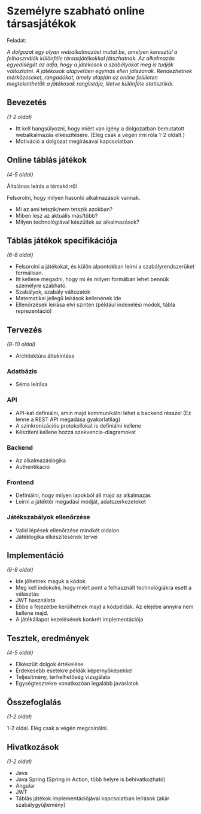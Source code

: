 # Személyre szabható online társasjátékok

Feladat:

_A dolgozat egy olyan webalkalmazást mutat be, amelyen keresztül a felhasználók különféle társasjátékokkal játszhatnak. Az alkalmazás egyediségét az adja, hogy a játékosok a szabályokat meg is tudják változtatni. A játékosok alapvetően egymás ellen játszanak. Rendezhetnek mérkőzéseket, rangadókat, amely alapján az online felületen megtekinthetők a játékosok ranglistája, illetve különféle statisztikái._

## Bevezetés

_(1-2 oldal)_

* Itt kell hangsúlyozni, hogy miért van igény a dolgozatban bemutatott webalkalmazás elkészítésére. (Elég csak a végén írni róla 1-2 oldalt.)
* Motiváció a dolgozat megírásával kapcsolatban

## Online táblás játékok

_(4-5 oldal)_

Általános leírás a témakörről

Felsorolni, hogy milyen hasonló alkalmazások vannak.
* Mi az ami tetszik/nem tetszik azokban?
* Miben lesz az aktuális más/több?
* Milyen technológiával készültek az alkalmazások?

## Táblás játékok specifikációja

_(6-8 oldal)_

* Felsorolni a játékokat, és külön alpontokban leírni a szabályrendszerüket formálisan.
* Itt kellene megadni, hogy mi és milyen formában lehet bennük személyre szabható.
* Szabályok, szabály változatok
* Matematikai jellegű leírások kellenének ide
* Ellenőrzések leírása elvi szinten (például indexelési módok, tábla reprezentáció)

## Tervezés

_(8-10 oldal)_

* Architektúra áttekintése

### Adatbázis

* Séma leírása

### API

* API-kat definiálni, amin majd kommunikálni lehet a backend résszel (Ez lenne a REST API megadása gyakorlatilag)
* A szinkronizációs protokollokat is definiálni kellene
* Készíteni kellene hozzá szekvencia-diagramokat

### Backend

* Az alkalmazáslogika
* Authentikáció

### Frontend

* Definiálni, hogy milyen lapokból áll majd az alkalmazás
* Leírni a játéktér megadási módját, adatszerkezeteket

### Játékszabályok ellenőrzése

* Valid lépések ellenőrzése mindkét oldalon
* Játéklogika elkészítésének tervei

## Implementáció

_(6-8 oldal)_

* Ide jöhetnek maguk a kódok
* Meg kell indokolni, hogy miért pont a felhasznált technológiákra esett a választás
* JWT használata
* Ebbe a fejezetbe kerülhetnek majd a kódpéldák. Az elejébe annyira nem kellene majd.
* A játékállapot kezelésének konkrét implementációja

## Tesztek, eredmények

_(4-5 oldal)_

* Elkészült dolgok értékelése
* Érdekesebb esetekre példák képernyőképekkel
* Teljesítmény, terhelhetőség vizsgálata
* Egységtesztekre vonatkozóan legalább javaslatok

## Összefoglalás

_(1-2 oldal)_

1-2 oldal. Elég csak a végén megcsinálni.

## Hivatkozások

_(1-2 oldal)_

* Java
* Java Spring (Spring in Action, több helyre is behivatkozható)
* Angular
* JWT
* Táblás játékok implementációjával kapcsolatban leírások (akár szabálygyűjtemény)

